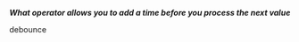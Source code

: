***What operator allows you to add a time before you process the next value***

<div class="hint">
  debounce
</div>
